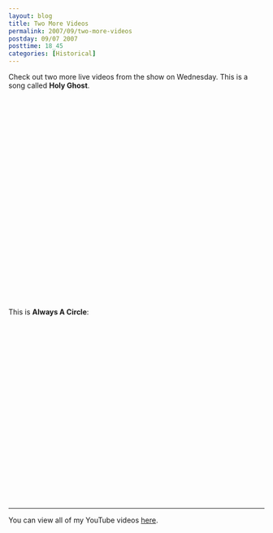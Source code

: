 ```yaml
---
layout: blog
title: Two More Videos
permalink: 2007/09/two-more-videos
postday: 09/07 2007
posttime: 18_45
categories: [Historical]
---
```


<p>Check out two more live videos from the show on Wednesday. This is a song called <b>Holy Ghost</b>.</p>
<object width="425" height="350"> <param name="movie" value="http://www.youtube.com/v/Ayr_dF6CXkw" />  <embed src="http://www.youtube.com/v/Ayr_dF6CXkw" type="application/x-shockwave-flash" width="425" height="350"> </embed> </object><p><br /><br />
<br />This is <b>Always A Circle</b>:</p>
<object width="425" height="350"> <param name="movie" value="http://www.youtube.com/v/xsZ-eyNBzX4" />  <embed src="http://www.youtube.com/v/xsZ-eyNBzX4" type="application/x-shockwave-flash" width="425" height="350"> </embed> </object><hr />
You can view all of my YouTube videos <a href="http://www.youtube.com/user/kristeraxel">here</a>.
